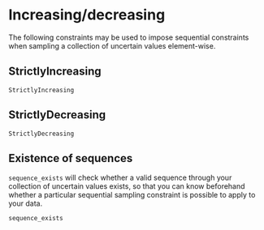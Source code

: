 # Increasing/decreasing


The following constraints may be used to impose sequential constraints when sampling a 
collection of uncertain values element-wise.

## StrictlyIncreasing

```@docs
StrictlyIncreasing
```

## StrictlyDecreasing

```@docs
StrictlyDecreasing
```

## Existence of sequences

`sequence_exists` will check whether a valid sequence through your collection of 
uncertain values exists, so that you can know beforehand whether a particular 
sequential sampling constraint is possible to apply to your data.

```@docs
sequence_exists
```

